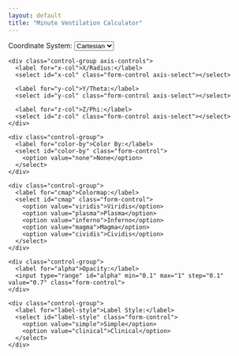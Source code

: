 ```yaml
---
layout: default
title: "Minute Ventilation Calculator"
---
```


<link rel="stylesheet" href="/info/_css/bigdata.css">

<div class="visualization-container">
  <!-- Control Panel -->
  <div class="control-panel">
    <div class="control-group">
      <label for="coord-system">Coordinate System:</label>
      <select id="coord-system" class="form-control">
        <option value="cartesian">Cartesian</option>
        <option value="polar">Polar</option>
        <option value="spherical">Spherical</option>
      </select>
    </div>

    <div class="control-group axis-controls">
      <label for="x-col">X/Radius:</label>
      <select id="x-col" class="form-control axis-select"></select>
      
      <label for="y-col">Y/Theta:</label>
      <select id="y-col" class="form-control axis-select"></select>
      
      <label for="z-col">Z/Phi:</label>
      <select id="z-col" class="form-control axis-select"></select>
    </div>

    <div class="control-group">
      <label for="color-by">Color By:</label>
      <select id="color-by" class="form-control">
        <option value="none">None</option>
      </select>
    </div>

    <div class="control-group">
      <label for="cmap">Colormap:</label>
      <select id="cmap" class="form-control">
        <option value="viridis">Viridis</option>
        <option value="plasma">Plasma</option>
        <option value="inferno">Inferno</option>
        <option value="magma">Magma</option>
        <option value="cividis">Cividis</option>
      </select>
    </div>

    <div class="control-group">
      <label for="alpha">Opacity:</label>
      <input type="range" id="alpha" min="0.1" max="1" step="0.1" value="0.7" class="form-control">
    </div>

    <div class="control-group">
      <label for="label-style">Label Style:</label>
      <select id="label-style" class="form-control">
        <option value="simple">Simple</option>
        <option value="clinical">Clinical</option>
      </select>
    </div>
  </div>

  <!-- Visualization Area -->
  <div id="graph3d" class="graph-3d"></div>
</div>

<script type="module">
  import { InteractiveVisualizer } from '/info/_includes/3d-visualizer.js';
  document.addEventListener('DOMContentLoaded', () => {
    new InteractiveVisualizer('graph3d');
  });
</script>
